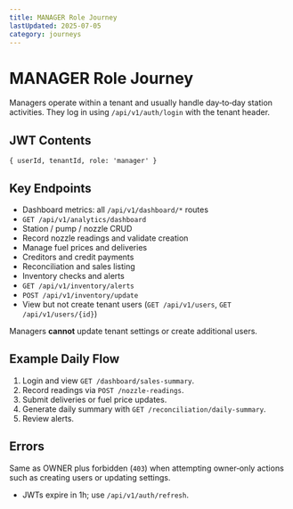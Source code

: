 ```yaml
---
title: MANAGER Role Journey
lastUpdated: 2025-07-05
category: journeys
---
```


# MANAGER Role Journey

Managers operate within a tenant and usually handle day‑to‑day station activities. They log in using `/api/v1/auth/login` with the tenant header.

## JWT Contents
`{ userId, tenantId, role: 'manager' }`

## Key Endpoints
- Dashboard metrics: all `/api/v1/dashboard/*` routes
- `GET /api/v1/analytics/dashboard`
- Station / pump / nozzle CRUD
- Record nozzle readings and validate creation
- Manage fuel prices and deliveries
- Creditors and credit payments
- Reconciliation and sales listing
- Inventory checks and alerts
- `GET /api/v1/inventory/alerts`
- `POST /api/v1/inventory/update`
- View but not create tenant users (`GET /api/v1/users`, `GET /api/v1/users/{id}`)

Managers **cannot** update tenant settings or create additional users.

## Example Daily Flow
1. Login and view `GET /dashboard/sales-summary`.
2. Record readings via `POST /nozzle-readings`.
3. Submit deliveries or fuel price updates.
4. Generate daily summary with `GET /reconciliation/daily-summary`.
5. Review alerts.

## Errors
Same as OWNER plus forbidden (`403`) when attempting owner‑only actions such as creating users or updating settings.
- JWTs expire in 1h; use `/api/v1/auth/refresh`.

